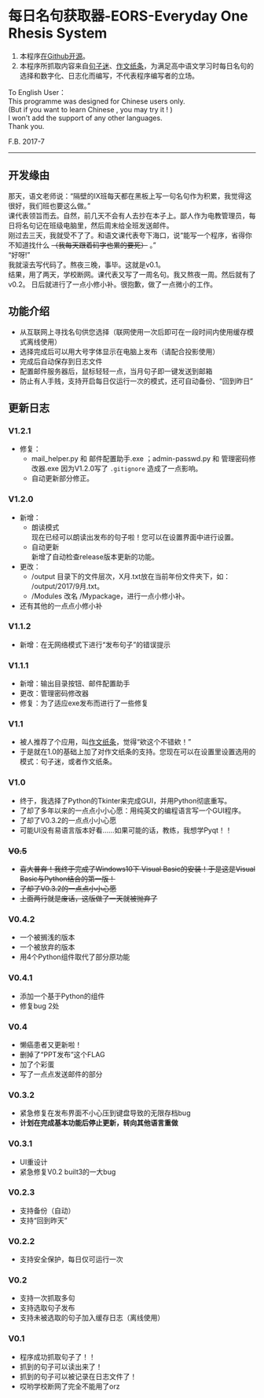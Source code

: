 # 每日名句获取器-EORS-Everyday One Rhesis System

1. 本程序[在Github开源](https://github.com/foldblade/EORS)。
2. 本程序所抓取内容来自[句子迷](http://www.juzimi.com)、[作文纸条](https://itunes.apple.com/cn/app/%E4%BD%9C%E6%96%87%E7%BA%B8%E6%9D%A1/id1207254643)，为满足高中语文学习时每日名句的选择和数字化、日志化而编写，不代表程序编写者的立场。  

To English User：  
This programme was designed for Chinese users only.  
(But if you want to learn Chinese , you may try it ! )  
I won't add the support of any other languages.  
Thank you.  

F.B. 2017-7  

***
## 开发缘由
那天，语文老师说：“隔壁的Ⅸ班每天都在黑板上写一句名句作为积累，我觉得这很好，我们班也要这么做。”  
课代表领旨而去。自然，前几天不会有人去抄在本子上。鄙人作为电教管理员，每日将名句记在班级电脑里，然后周末给全班发送邮件。  
刚过去三天，我就受不了了。和语文课代表夸下海口，说“能写一个程序，省得你不知道找什么 ~~（我每天跟着码字也累的要死）~~ 。”  
“好呀!”  
我就滚去写代码了。熬夜三晚，事毕。这就是v0.1。  
结果，用了两天，学校断网。课代表又写了一周名句。我又熬夜一周。然后就有了v0.2。
日后就进行了一点小修小补。很抱歉，做了一点微小的工作。  

## 功能介绍
* 从互联网上寻找名句供您选择（联网使用一次后即可在一段时间内使用缓存模式离线使用）
* 选择完成后可以用大号字体显示在电脑上发布（请配合投影使用）
* 完成后自动保存到日志文件
* 配置邮件服务器后，鼠标轻轻一点，当月句子即一键发送到邮箱
* 防止有人手贱，支持开启每日仅运行一次的模式，还可自动备份、“回到昨日”

## 更新日志
### V1.2.1
* 修复： 
    * mail_helper.py 和 邮件配置助手.exe ；admin-passwd.py 和 管理密码修改器.exe 因为V1.2.0写了 `.gitignore` 造成了一点影响。 
	* 自动更新部分修正。

### V1.2.0
* 新增：
    * 朗读模式   
    现在已经可以朗读出发布的句子啦！您可以在设置界面中进行设置。
    * 自动更新  
    新增了自动检查release版本更新的功能。
* 更改：
    * /output 目录下的文件层次，X月.txt放在当前年份文件夹下，如： /output/2017/9月.txt。
    * /Modules 改名 /Mypackage，进行一点小修小补。
* 还有其他的一点点小修小补

### V1.1.2
* 新增：在无网络模式下进行“发布句子”的错误提示

### V1.1.1
* 新增：输出目录按钮、邮件配置助手
* 更改：管理密码修改器
* 修复：为了适应exe发布而进行了一些修复

### V1.1
* 被人推荐了个应用，叫[作文纸条](https://itunes.apple.com/cn/app/%E4%BD%9C%E6%96%87%E7%BA%B8%E6%9D%A1/id1207254643)，觉得“欸这个不错欸！”
* 于是就在1.0的基础上加了对作文纸条的支持。您现在可以在设置里设置选用的模式：句子迷，或者作文纸条。

### V1.0
* 终于，我选择了Python的Tkinter来完成GUI，并用Python彻底重写。
* 了却了多年以来的一点点小小心愿：用纯英文的编程语言写一个GUI程序。
* 了却了V0.3.2的一点点小小心愿
* 可能UI没有易语言版本好看……如果可能的话，教练，我想学Pyqt！！

### ~~V0.5~~
* ~~喜大普奔！我终于完成了Windows10下 Visual Basic的安装！于是这是Visual Basic与Python结合的第一版！~~
* ~~了却了V0.3.2的一点点小小心愿~~
* ~~上面两行就是废话，这版做了一天就被抛弃了~~

### V0.4.2 
* 一个被搁浅的版本
* 一个被放弃的版本
* 用4个Python组件取代了部分原功能

### V0.4.1
* 添加一个基于Python的组件
* 修复bug 2处

### V0.4
* 懒癌患者又更新啦！
* 删掉了“PPT发布”这个FLAG
* 加了个彩蛋
* 写了一点点发送邮件的部分

### V0.3.2
* 紧急修复在发布界面不小心压到键盘导致的无限存档bug
* **计划在完成基本功能后停止更新，转向其他语言重做**

### V0.3.1
* UI重设计
* 紧急修复V0.2 built3的一大bug

### V0.2.3
* 支持备份（自动）
* 支持“回到昨天”

### V0.2.2
* 支持安全保护，每日仅可运行一次

### V0.2
* 支持一次抓取多句
* 支持选取句子发布
* 支持未被选取的句子加入缓存日志（离线使用）

### V0.1
* 程序成功抓取句子了！！
* 抓到的句子可以读出来了！
* 抓到的句子可以被记录在日志文件了！
* 哎哟学校断网了完全不能用了orz

